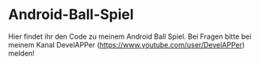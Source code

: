Android-Ball-Spiel
==================

Hier findet ihr den Code zu meinem Android Ball Spiel. Bei Fragen bitte bei meinem Kanal DevelAPPer (https://www.youtube.com/user/DevelAPPer) melden!
